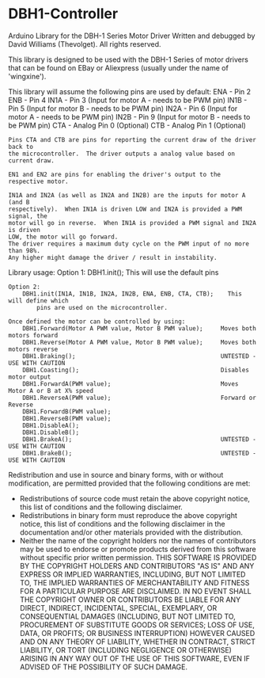 # DBH1-Controller
Arduino Library for the DBH-1 Series Motor Driver
Written and debugged by David Williams (Thevolget). 
All rights reserved.

This library is designed to be used with the DBH-1 Series of motor drivers that 
can be found on EBay or Aliexpress (usually under the name of 'wingxine').  

This library will assume the following pins are used by default:
	ENA - Pin 2
	ENB - Pin 4
	IN1A - Pin 3 (Input for motor A - needs to be PWM pin)
	IN1B - Pin 5 (Input for motor B - needs to be PWM pin)
	IN2A - Pin 6 (Input for motor A - needs to be PWM pin)
	IN2B - Pin 9 (Input for motor B - needs to be PWM pin)
	CTA - Analog Pin 0 (Optional)
	CTB - Analog Pin 1 (Optional)
	
	Pins CTA and CTB are pins for reporting the current draw of the driver back to 
	the microcontroller.  The driver outputs a analog value based on current draw.
	
	EN1 and EN2 are pins for enabling the driver's output to the respective motor.
	
	IN1A and IN2A (as well as IN2A and IN2B) are the inputs for motor A (and B 
	respectively).  When IN1A is driven LOW and IN2A is	provided a PWM signal, the 
	motor will go in reverse.  When IN1A is provided a PWM signal and IN2A is driven 
	LOW, the motor will go forward.
	The driver requires a maximum duty cycle on the PWM input of no more than 98%.  
	Any higher might damage the driver / result in instability.
	
Library usage:
	Option 1:
		DBH1.init();	This will use the default pins
	
	Option 2:
		DBH1.init(IN1A, IN1B, IN2A, IN2B, ENA, ENB, CTA, CTB);	  This will define which
			pins are used on the microcontroller.  
	
	Once defined the motor can be controlled by using:
		DBH1.Forward(Motor A PWM value, Motor B PWM value);		Moves both motors forward
		DBH1.Reverse(Motor A PWM value, Motor B PWM value);		Moves both motors reverse
		DBH1.Braking();											UNTESTED - USE WITH CAUTION
		DBH1.Coasting();										Disables motor output
		DBH1.ForwardA(PWM value);								Moves Motor A or B at X% speed
		DBH1.ReverseA(PWM value);								Forward or Reverse
		DBH1.ForwardB(PWM value);
		DBH1.ReverseB(PWM value);
		DBH1.DisableA();
		DBH1.DisableB();
		DBH1.BrakeA();											UNTESTED - USE WITH CAUTION
		DBH1.BrakeB();											UNTESTED - USE WITH CAUTION
		
		
Redistribution and use in source and binary forms, with or without
modification, are permitted provided that the following conditions are met:
* Redistributions of source code must retain the above copyright
  notice, this list of conditions and the following disclaimer.
* Redistributions in binary form must reproduce the above copyright
  notice, this list of conditions and the following disclaimer in
  the documentation and/or other materials provided with the
  distribution.
* Neither the name of the copyright holders nor the names of
  contributors may be used to endorse or promote products derived
  from this software without specific prior written permission.
THIS SOFTWARE IS PROVIDED BY THE COPYRIGHT HOLDERS AND CONTRIBUTORS "AS IS"
AND ANY EXPRESS OR IMPLIED WARRANTIES, INCLUDING, BUT NOT LIMITED TO, THE
IMPLIED WARRANTIES OF MERCHANTABILITY AND FITNESS FOR A PARTICULAR PURPOSE
ARE DISCLAIMED. IN NO EVENT SHALL THE COPYRIGHT OWNER OR CONTRIBUTORS BE
LIABLE FOR ANY DIRECT, INDIRECT, INCIDENTAL, SPECIAL, EXEMPLARY, OR
CONSEQUENTIAL DAMAGES (INCLUDING, BUT NOT LIMITED TO, PROCUREMENT OF
SUBSTITUTE GOODS OR SERVICES; LOSS OF USE, DATA, OR PROFITS; OR BUSINESS
INTERRUPTION) HOWEVER CAUSED AND ON ANY THEORY OF LIABILITY, WHETHER IN
CONTRACT, STRICT LIABILITY, OR TORT (INCLUDING NEGLIGENCE OR OTHERWISE)
ARISING IN ANY WAY OUT OF THE USE OF THIS SOFTWARE, EVEN IF ADVISED OF THE
POSSIBILITY OF SUCH DAMAGE.

